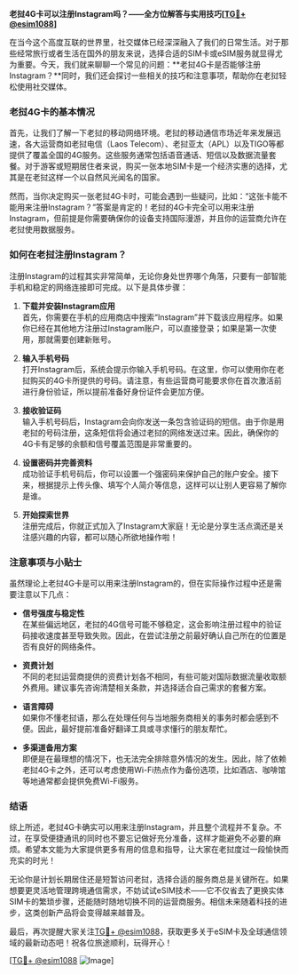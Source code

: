 **老挝4G卡可以注册Instagram吗？——全方位解答与实用技巧[[TG💪+ @esim1088](https://t.me/s/esim1088)]**

在当今这个高度互联的世界里，社交媒体已经深深融入了我们的日常生活。对于那些经常旅行或者生活在国外的朋友来说，选择合适的SIM卡或eSIM服务就显得尤为重要。今天，我们就来聊聊一个常见的问题：**老挝4G卡是否能够注册Instagram？**同时，我们还会探讨一些相关的技巧和注意事项，帮助你在老挝轻松使用社交媒体。

### 老挝4G卡的基本情况

首先，让我们了解一下老挝的移动网络环境。老挝的移动通信市场近年来发展迅速，各大运营商如老挝电信（Laos Telecom）、老挝亚太（APL）以及TIGO等都提供了覆盖全国的4G服务。这些服务通常包括语音通话、短信以及数据流量套餐。对于游客或短期居住者来说，购买一张本地SIM卡是一个经济实惠的选择，尤其是在老挝这样一个以自然风光闻名的国家。

然而，当你决定购买一张老挝4G卡时，可能会遇到一些疑问，比如：“这张卡能不能用来注册Instagram？”答案是肯定的！老挝的4G卡完全可以用来注册Instagram，但前提是你需要确保你的设备支持国际漫游，并且你的运营商允许在老挝使用数据服务。

### 如何在老挝注册Instagram？

注册Instagram的过程其实非常简单，无论你身处世界哪个角落，只要有一部智能手机和稳定的网络连接即可完成。以下是具体步骤：

1. **下载并安装Instagram应用**  
   首先，你需要在手机的应用商店中搜索“Instagram”并下载该应用程序。如果你已经在其他地方注册过Instagram账户，可以直接登录；如果是第一次使用，那就需要创建新账号。

2. **输入手机号码**  
   打开Instagram后，系统会提示你输入手机号码。在这里，你可以使用你在老挝购买的4G卡所提供的号码。请注意，有些运营商可能要求你在首次激活前进行身份验证，所以提前准备好身份证件会更加方便。

3. **接收验证码**  
   输入手机号码后，Instagram会向你发送一条包含验证码的短信。由于你是用老挝的号码注册，这条短信将会通过老挝的网络发送过来。因此，确保你的4G卡有足够的余额和信号覆盖范围是非常重要的。

4. **设置密码并完善资料**  
   成功验证手机号码后，你可以设置一个强密码来保护自己的账户安全。接下来，根据提示上传头像、填写个人简介等信息，这样可以让别人更容易了解你是谁。

5. **开始探索世界**  
   注册完成后，你就正式加入了Instagram大家庭！无论是分享生活点滴还是关注感兴趣的内容，都可以随心所欲地操作啦！

### 注意事项与小贴士

虽然理论上老挝4G卡是可以用来注册Instagram的，但在实际操作过程中还是需要注意以下几点：

- **信号强度与稳定性**  
  在某些偏远地区，老挝的4G信号可能不够稳定，这会影响注册过程中的验证码接收速度甚至导致失败。因此，在尝试注册之前最好确认自己所在的位置是否有良好的网络条件。

- **资费计划**  
  不同的老挝运营商提供的资费计划各不相同，有些可能对国际数据流量收取额外费用。建议事先咨询清楚相关条款，并选择适合自己需求的套餐方案。

- **语言障碍**  
  如果你不懂老挝语，那么在处理任何与当地服务商相关的事务时都会感到不便。因此，最好提前准备好翻译工具或寻求懂行的朋友帮忙。

- **多渠道备用方案**  
  即便是在最理想的情况下，也无法完全排除意外情况的发生。因此，除了依赖老挝4G卡之外，还可以考虑使用Wi-Fi热点作为备份选项，比如酒店、咖啡馆等地通常都会提供免费Wi-Fi服务。

### 结语

综上所述，老挝4G卡确实可以用来注册Instagram，并且整个流程并不复杂。不过，在享受便捷通讯的同时也不要忘记做好充分准备，这样才能避免不必要的麻烦。希望本文能为大家提供更多有用的信息和指导，让大家在老挝度过一段愉快而充实的时光！

无论你是计划长期居住还是短暂访问老挝，选择合适的服务商总是关键所在。如果想要更灵活地管理跨境通信需求，不妨试试eSIM技术——它不仅省去了更换实体SIM卡的繁琐步骤，还能随时随地切换不同的运营商服务。相信未来随着科技的进步，这类创新产品将会变得越来越普及。

最后，再次提醒大家关注[TG💪+ @esim1088](https://t.me/s/esim1088)，获取更多关于eSIM卡及全球通信领域的最新动态吧！祝各位旅途顺利，玩得开心！

[[TG💪+ @esim1088](https://t.me/s/esim1088) ![Image](https://i.postimg.cc/4NQfJmqS/Snipaste-2025-05-13-00-14-12.png)]
